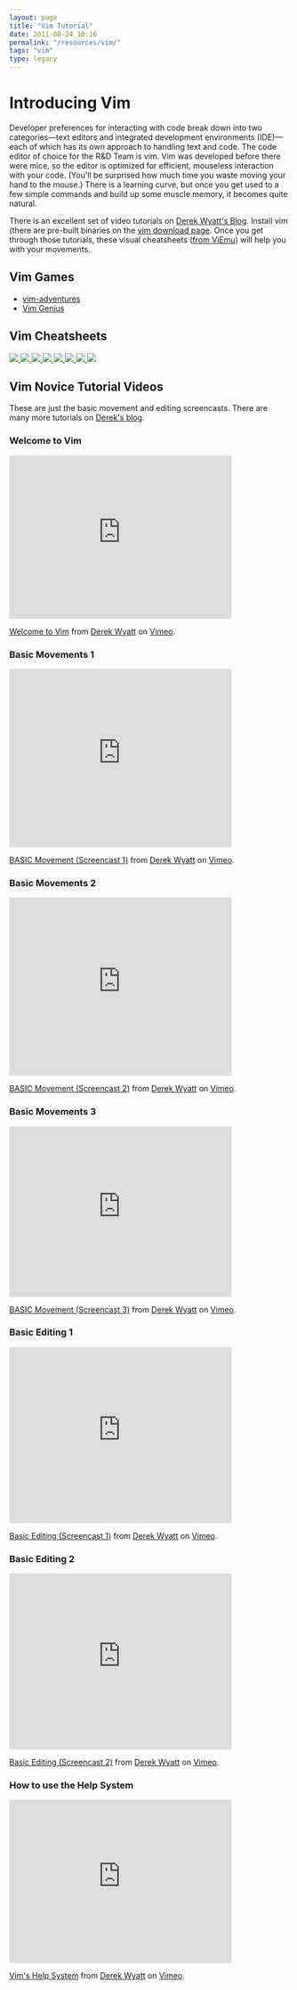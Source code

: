 ```yaml
---
layout: page
title: "Vim Tutorial"
date: 2011-08-24 10:16
permalink: "/resources/vim/"
tags: "vim"
type: legacy
---
```


# Introducing Vim

Developer preferences for interacting with code break down into two categories—text editors and integrated development environments (IDE)—each of which has its own approach to handling text and code. The code editor of choice for the
R&D Team is vim. Vim was developed before there
were mice, so the editor is optimized for efficient, mouseless
interaction with your code. (You'll be surprised how much time you waste
moving your hand to the mouse.) There is a learning curve, but once you
get used to a few simple commands and build up some muscle memory, it
becomes quite natural.

There is an excellent set of video tutorials on [Derek Wyatt's Blog][1].
Install vim (there are pre-built binaries on the [vim download page][2].
Once you get through those tutorials, these visual cheatsheets ([from
ViEmu][3]) will help you with your movements.

## Vim Games
* [vim-adventures](http://vim-adventures.com/)
* [Vim Genius](http://www.vimgenius.com/)

## Vim Cheatsheets
<a href="http://www.viemu.com/vi-vim-tutorial-1.gif">
  <img src="http://www.viemu.com/lesson1-100.gif">
</a>
<a href="http://www.viemu.com/vi-vim-tutorial-2.gif">
  <img src="http://www.viemu.com/lesson2-100.gif">
</a>
<a href="http://www.viemu.com/vi-vim-tutorial-3.gif">
  <img src="http://www.viemu.com/lesson3-100.gif">
</a>
<a href="http://www.viemu.com/vi-vim-tutorial-4.gif">
  <img src="http://www.viemu.com/lesson4-100.gif">
</a>
<a href="http://www.viemu.com/vi-vim-tutorial-5.gif">
  <img src="http://www.viemu.com/lesson5-100.gif">
</a>
<a href="http://www.viemu.com/vi-vim-tutorial-6.gif">
  <img src="http://www.viemu.com/lesson6-100.gif">
</a>
<a href="http://www.viemu.com/vi-vim-tutorial-7.gif">
  <img src="http://www.viemu.com/lesson7-100.gif">
</a>

<a href="http://www.viemu.com/vi-vim-cheat-sheet.gif">
  <img src="http://www.viemu.com/cheatsheet256.gif">
</a>

## Vim Novice Tutorial Videos

These are just the basic movement and editing screencasts. There are
many more tutorials on [Derek's blog][1].

### Welcome to Vim
<iframe src="http://player.vimeo.com/video/6999927?title=0&amp;byline=0&amp;portrait=0" width="400" height="293" frameborder="0"></iframe><p><a href="http://vimeo.com/6999927">Welcome to Vim</a> from <a href="http://vimeo.com/user1690209">Derek Wyatt</a> on <a href="http://vimeo.com">Vimeo</a>.</p>

### Basic Movements 1
<iframe src="http://player.vimeo.com/video/6170479?title=0&amp;byline=0&amp;portrait=0" width="400" height="320" frameborder="0"></iframe><p><a href="http://vimeo.com/6170479">BASIC Movement (Screencast 1)</a> from <a href="http://vimeo.com/user1690209">Derek Wyatt</a> on <a href="http://vimeo.com">Vimeo</a>.</p>

### Basic Movements 2
<iframe src="http://player.vimeo.com/video/6185584?title=0&amp;byline=0&amp;portrait=0" width="400" height="320" frameborder="0"></iframe><p><a href="http://vimeo.com/6185584">BASIC Movement (Screencast 2)</a> from <a href="http://vimeo.com/user1690209">Derek Wyatt</a> on <a href="http://vimeo.com">Vimeo</a>.</p>

### Basic Movements 3
<iframe src="http://player.vimeo.com/video/6216655?title=0&amp;byline=0&amp;portrait=0" width="400" height="306" frameborder="0"></iframe><p><a href="http://vimeo.com/6216655">BASIC Movement (Screencast 3)</a> from <a href="http://vimeo.com/user1690209">Derek Wyatt</a> on <a href="http://vimeo.com">Vimeo</a>.</p>

### Basic Editing 1
<iframe src="http://player.vimeo.com/video/6329762?title=0&amp;byline=0&amp;portrait=0" width="400" height="316" frameborder="0"></iframe><p><a href="http://vimeo.com/6329762">Basic Editing (Screencast 1)</a> from <a href="http://vimeo.com/user1690209">Derek Wyatt</a> on <a href="http://vimeo.com">Vimeo</a>.</p>

### Basic Editing 2
<iframe src="http://player.vimeo.com/video/6332848?title=0&amp;byline=0&amp;portrait=0" width="400" height="316" frameborder="0"></iframe><p><a href="http://vimeo.com/6332848">Basic Editing (Screencast 2)</a> from <a href="http://vimeo.com/user1690209">Derek Wyatt</a> on <a href="http://vimeo.com">Vimeo</a>.</p>


### How to use the Help System
<iframe src="http://player.vimeo.com/video/7035132?title=0&amp;byline=0&amp;portrait=0" width="400" height="293" frameborder="0"></iframe><p><a href="http://vimeo.com/7035132">Vim's Help System</a> from <a href="http://vimeo.com/user1690209">Derek Wyatt</a> on <a href="http://vimeo.com">Vimeo</a>.</p>

[1]: http://derekwyatt.org/vim/tutorials/index.html
[2]: http://www.vim.org/download.php
[3]: http://www.viemu.com/
